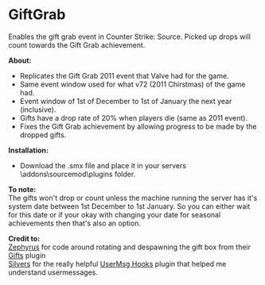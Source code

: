 # GiftGrab
Enables the gift grab event in Counter Strike: Source. Picked up drops will count towards the Gift Grab achievement.

**About:**
* Replicates the Gift Grab 2011 event that Valve had for the game.
* Same event window used for what v72 (2011 Chirstmas) of the game had.
* Event window of 1st of December to 1st of January the next year (inclusive).
* Gifts have a drop rate of 20% when players die (same as 2011 event).
* Fixes the Gift Grab achievement by allowing progress to be made by the dropped gifts.

**Installation:**
* Download the .smx file and place it in your servers \addons\sourcemod\plugins folder.

**To note:**  
The gifts won't drop or count unless the machine running the server has it's system date between 1st December to 1st January. So you can either wait for this date or if your okay with changing your date for seasonal achievements then that's also an option.

**Credit to:**  
[Zephyrus](https://forums.alliedmods.net/member.php?u=79786) for code around rotating and despawning the gift box from their [Gifts](https://forums.alliedmods.net/showthread.php?t=175185) plugin  
[Silvers](https://forums.alliedmods.net/member.php?u=85778) for the really helpful [UserMsg Hooks](https://forums.alliedmods.net/showthread.php?t=319685) plugin that helped me understand usermessages.
